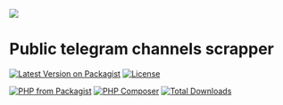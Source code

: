 [<img src="https://github-ads.s3.eu-central-1.amazonaws.com/support-ukraine.svg?t=1" />](https://supportukrainenow.org)

# Public telegram channels scrapper

[![Latest Version on Packagist](https://img.shields.io/packagist/v/ymsoft/telegram-channel-scrapper.svg?style=for-the-badge)](https://packagist.org/packages/ymsoft/telegram-channel-scrapper)
[![License](https://img.shields.io/github/license/yarmat/telegram-channel-scrapper?style=for-the-badge)](https://github.com/yarmat/telegram-channel-scrapper/blob/master/LICENSE.md)

[![PHP from Packagist](https://img.shields.io/packagist/php-v/ymsoft/telegram-channel-scrapper?style=flat-square)](https://packagist.org/packages/ymsoft/telegram-channel-scrapper)
[![PHP Composer](https://github.com/yarmat/telegram-channel-scrapper/actions/workflows/php.yml/badge.svg?branch=master)](https://github.com/yarmat/telegram-channel-scrapper/actions/workflows/php.yml)
[![Total Downloads](https://img.shields.io/packagist/dt/ymsoft/telegram-channel-scrapper.svg?style=flat-square)](https://packagist.org/packages/ymsoft/telegram-channel-scrapper)
